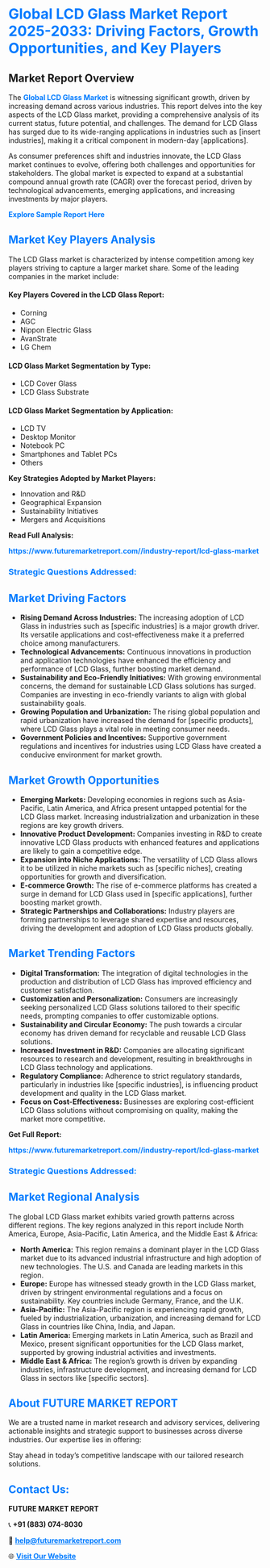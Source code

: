 <h1 style="color: #007BFF;">Global LCD Glass Market Report 2025-2033: Driving Factors, Growth Opportunities, and Key Players</h1>

<section id="overview">
<h2>Market Report Overview</h2>
<p>The <a href="https://www.futuremarketreport.com//industry-report/lcd-glass-market" style="color: #007BFF; text-decoration: none;"><strong>Global LCD Glass Market</strong></a> is witnessing significant growth, driven by increasing demand across various industries. This report delves into the key aspects of the LCD Glass market, providing a comprehensive analysis of its current status, future potential, and challenges. The demand for LCD Glass has surged due to its wide-ranging applications in industries such as [insert industries], making it a critical component in modern-day [applications].</p>
<p>As consumer preferences shift and industries innovate, the LCD Glass market continues to evolve, offering both challenges and opportunities for stakeholders. The global market is expected to expand at a substantial compound annual growth rate (CAGR) over the forecast period, driven by technological advancements, emerging applications, and increasing investments by major players.</p>
</section>

<section id="overview">
<p><a href="https://www.futuremarketreport.com//request-sample/reportId=63542" style="color: #007BFF; text-decoration: none;"><strong>Explore Sample Report Here</strong></a></p>
</section>

<section id="key-players">
<h2 style="color: #007BFF;">Market Key Players Analysis</h2>
<p>The LCD Glass market is characterized by intense competition among key players striving to capture a larger market share. Some of the leading companies in the market include:</p>
<h4>Key Players Covered in the LCD Glass Report:</h4>
<ul><li>Corning</li><li>AGC</li><li>Nippon Electric Glass</li><li>AvanStrate</li><li>LG Chem</li></ul>
<h4>LCD Glass Market Segmentation by Type:</h4>
<ul><li>LCD Cover Glass</li><li>LCD Glass Substrate</li></ul>

<h4>LCD Glass Market Segmentation by Application:</h4>
<ul><li>LCD TV</li><li>Desktop Monitor</li><li>Notebook PC</li><li>Smartphones and Tablet PCs</li><li>Others</li></ul>
<p><strong>Key Strategies Adopted by Market Players:</strong></p>
<ul>
<li>Innovation and R&D</li>
<li>Geographical Expansion</li>
<li>Sustainability Initiatives</li>
<li>Mergers and Acquisitions</li>
</ul>
</section>

<section>
<p><strong>Read Full Analysis: </strong></p><a href="https://www.futuremarketreport.com//industry-report/lcd-glass-market" style="color: #007BFF; text-decoration: none;"><strong>https://www.futuremarketreport.com//industry-report/lcd-glass-market</strong></a>
<h3 style="color: #007BFF;">Strategic Questions Addressed:</h3>
</section>

<section id="driving-factors">
<h2 style="color: #007BFF;">Market Driving Factors</h2>
<ul>
<li><strong>Rising Demand Across Industries:</strong> The increasing adoption of LCD Glass in industries such as [specific industries] is a major growth driver. Its versatile applications and cost-effectiveness make it a preferred choice among manufacturers.</li>
<li><strong>Technological Advancements:</strong> Continuous innovations in production and application technologies have enhanced the efficiency and performance of LCD Glass, further boosting market demand.</li>
<li><strong>Sustainability and Eco-Friendly Initiatives:</strong> With growing environmental concerns, the demand for sustainable LCD Glass solutions has surged. Companies are investing in eco-friendly variants to align with global sustainability goals.</li>
<li><strong>Growing Population and Urbanization:</strong> The rising global population and rapid urbanization have increased the demand for [specific products], where LCD Glass plays a vital role in meeting consumer needs.</li>
<li><strong>Government Policies and Incentives:</strong> Supportive government regulations and incentives for industries using LCD Glass have created a conducive environment for market growth.</li>
</ul>
</section>

<section id="growth-opportunities">
<h2 style="color: #007BFF;">Market Growth Opportunities</h2>
<ul>
<li><strong>Emerging Markets:</strong> Developing economies in regions such as Asia-Pacific, Latin America, and Africa present untapped potential for the LCD Glass market. Increasing industrialization and urbanization in these regions are key growth drivers.</li>
<li><strong>Innovative Product Development:</strong> Companies investing in R&D to create innovative LCD Glass products with enhanced features and applications are likely to gain a competitive edge.</li>
<li><strong>Expansion into Niche Applications:</strong> The versatility of LCD Glass allows it to be utilized in niche markets such as [specific niches], creating opportunities for growth and diversification.</li>
<li><strong>E-commerce Growth:</strong> The rise of e-commerce platforms has created a surge in demand for LCD Glass used in [specific applications], further boosting market growth.</li>
<li><strong>Strategic Partnerships and Collaborations:</strong> Industry players are forming partnerships to leverage shared expertise and resources, driving the development and adoption of LCD Glass products globally.</li>
</ul>
</section>

<section id="trending-factors">
<h2 style="color: #007BFF;">Market Trending Factors</h2>
<ul>
<li><strong>Digital Transformation:</strong> The integration of digital technologies in the production and distribution of LCD Glass has improved efficiency and customer satisfaction.</li>
<li><strong>Customization and Personalization:</strong> Consumers are increasingly seeking personalized LCD Glass solutions tailored to their specific needs, prompting companies to offer customizable options.</li>
<li><strong>Sustainability and Circular Economy:</strong> The push towards a circular economy has driven demand for recyclable and reusable LCD Glass solutions.</li>
<li><strong>Increased Investment in R&D:</strong> Companies are allocating significant resources to research and development, resulting in breakthroughs in LCD Glass technology and applications.</li>
<li><strong>Regulatory Compliance:</strong> Adherence to strict regulatory standards, particularly in industries like [specific industries], is influencing product development and quality in the LCD Glass market.</li>
<li><strong>Focus on Cost-Effectiveness:</strong> Businesses are exploring cost-efficient LCD Glass solutions without compromising on quality, making the market more competitive.</li>
</ul>
</section>

<section>
<p><strong>Get Full Report: </strong></p><a href="https://www.futuremarketreport.com//industry-report/lcd-glass-market" style="color: #007BFF; text-decoration: none;"><strong>https://www.futuremarketreport.com//industry-report/lcd-glass-market</strong></a>
<h3 style="color: #007BFF;">Strategic Questions Addressed:</h3>
</section>


<section id="regional-analysis">
<h2 style="color: #007BFF;">Market Regional Analysis</h2>
<p>The global LCD Glass market exhibits varied growth patterns across different regions. The key regions analyzed in this report include North America, Europe, Asia-Pacific, Latin America, and the Middle East & Africa:</p>
<ul>
<li><strong>North America:</strong> This region remains a dominant player in the LCD Glass market due to its advanced industrial infrastructure and high adoption of new technologies. The U.S. and Canada are leading markets in this region.</li>
<li><strong>Europe:</strong> Europe has witnessed steady growth in the LCD Glass market, driven by stringent environmental regulations and a focus on sustainability. Key countries include Germany, France, and the U.K.</li>
<li><strong>Asia-Pacific:</strong> The Asia-Pacific region is experiencing rapid growth, fueled by industrialization, urbanization, and increasing demand for LCD Glass in countries like China, India, and Japan.</li>
<li><strong>Latin America:</strong> Emerging markets in Latin America, such as Brazil and Mexico, present significant opportunities for the LCD Glass market, supported by growing industrial activities and investments.</li>
<li><strong>Middle East & Africa:</strong> The region’s growth is driven by expanding industries, infrastructure development, and increasing demand for LCD Glass in sectors like [specific sectors].</li>
</ul>
</section>

<footer>
<h2 style="color: #007BFF;">About FUTURE MARKET REPORT</h2>
<p>We are a trusted name in market research and advisory services, delivering actionable insights and strategic support to businesses across diverse industries. Our expertise lies in offering:</p>

<p>Stay ahead in today’s competitive landscape with our tailored research solutions.</p>

<h2 style="color: #007BFF;">Contact Us:</h2>
<p><strong>FUTURE MARKET REPORT</strong></p>
<p>📞 <strong>+91 (883) 074-8030</strong></p>
<p>📧 <strong><a href="mailto:help@futuremarketreport.com" style="color: #007BFF;">help@futuremarketreport.com</a></strong></p>
<p>🌐 <strong><a href="https://www.futuremarketreport.com/" style="color: #007BFF;">Visit Our Website</a></strong></p>
</footer>
